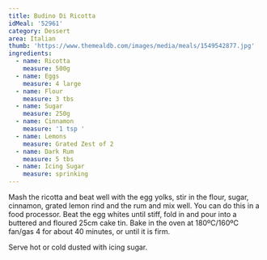 ```yaml
---
title: Budino Di Ricotta
idMeal: '52961'
category: Dessert
area: Italian
thumb: 'https://www.themealdb.com/images/media/meals/1549542877.jpg'
ingredients:
  - name: Ricotta
    measure: 500g
  - name: Eggs
    measure: 4 large
  - name: Flour
    measure: 3 tbs
  - name: Sugar
    measure: 250g
  - name: Cinnamon
    measure: '1 tsp '
  - name: Lemons
    measure: Grated Zest of 2
  - name: Dark Rum
    measure: 5 tbs
  - name: Icing Sugar
    measure: sprinking
---
```

Mash the ricotta and beat well with the egg yolks, stir in the flour, sugar, cinnamon, grated lemon rind and the rum and mix well. You can do this in a food processor. Beat the egg whites until stiff, fold in and pour into a buttered and floured 25cm cake tin. Bake in the oven at 180ºC/160ºC fan/gas 4 for about 40 minutes, or until it is firm.

Serve hot or cold dusted with icing sugar.
